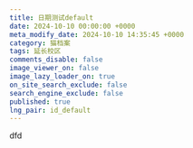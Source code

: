 ```yaml
---
title: 日期测试default
date: 2024-10-10 00:00:00 +0000
meta_modify_date: 2024-10-10 14:35:45 +0000
category: 猫档案
tags: 延长校区
comments_disable: false
image_viewer_on: false
image_lazy_loader_on: true
on_site_search_exclude: false
search_engine_exclude: false
published: true
lng_pair: id_default
---
```

dfd